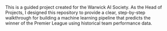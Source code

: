 This is a guided project created for the Warwick AI Society. As the Head of Projects, I designed this repository to provide a clear, step-by-step walkthrough for building a machine learning pipeline that predicts the winner of the Premier League using historical team performance data.
